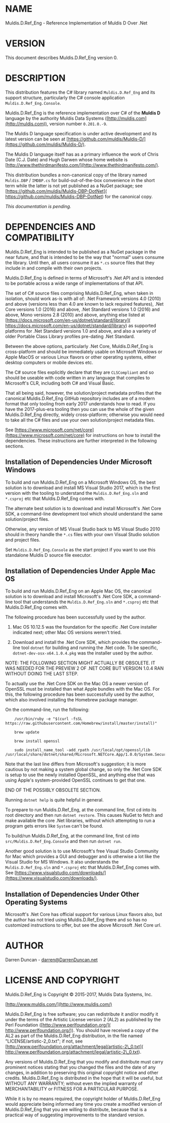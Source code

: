 # NAME

Muldis.D.Ref\_Eng -
Reference Implementation of Muldis D Over .Net

# VERSION

This document describes Muldis.D.Ref\_Eng version 0.

# DESCRIPTION

This distribution features the C\# library named ```Muldis.D.Ref_Eng``` and
its support structure, particularly the C\# console
application ```Muldis.D.Ref_Eng.Console```.

Muldis.D.Ref\_Eng is the reference implementation over C\# of the **Muldis
D** language by the authority Muldis Data Systems
([http://muldis.com](http://muldis.com)), version number ```0.201.0.-9```.

The Muldis D language specification is under active development and its
latest version can be seen at
[https://github.com/muldis/Muldis-D/](https://github.com/muldis/Muldis-D/).

The Muldis D language itself has as a primary influence the work of Chris
Date (C.J. Date) and Hugh Darwen whose home website is
[http://www.thethirdmanifesto.com/](http://www.thethirdmanifesto.com/).

This distribution bundles a non-canonical copy of the library
named ```Muldis.DBP``` / ```IMDBP.cs``` for build-out-of-the-box
convenience in the short term while the latter is not yet published as a
NuGet package; see [https://github.com/muldis/Muldis-DBP-DotNet](
https://github.com/muldis/Muldis-DBP-DotNet) for the canonical copy.

*This documentation is pending.*

# DEPENDENCIES AND COMPATIBILITY

Muldis.D.Ref\_Eng is intended to be published as a NuGet package in the
near future, and that is intended to be the way that "normal" users consume
the library.  Until then, all users consume it as ```*.cs``` source files
that they include in and compile with their own projects.

Muldis.D.Ref\_Eng is defined in terms of Microsoft's .Net API and is
intended to be portable across a wide range of implementations of that API.

The set of C\# source files comprising Muldis.D.Ref\_Eng, when taken in
isolation, should work as-is with all of:  .Net Framework versions 4.0
(2010) and above (versions less than 4.0 are known to lack required
features), .Net Core versions 1.0 (2016) and above, .Net Standard versions
1.0 (2016) and above, Mono versions 2.8 (2010) and above, anything else
listed at [https://docs.microsoft.com/en-us/dotnet/standard/library](
https://docs.microsoft.com/en-us/dotnet/standard/library) as supported
platforms for .Net Standard versions 1.0 and above, and also a variety of
older Portable Class Library profiles pre-dating .Net Standard.

Between the above options, particularly .Net Core, Muldis.D.Ref\_Eng is
cross-platform and should be immediately usable on Microsoft Windows or
Apple MacOS or various Linux flavors or other operating systems, either
desktop computers or mobile devices etc.

The C\# source files explicitly declare that they are ```CLSCompliant```
and so should be useable with code written in any language that compiles to
Microsoft's CLR, including both C\# and Visual Basic.

That all being said, however, the solution/project metadata profiles that
the canonical Muldis.D.Ref\_Eng GitHub repository includes are of a modern
format that only tooling from early 2017 understands how to read.  If you
have the 2017-plus-era tooling then you can use the whole of the given
Muldis.D.Ref\_Eng directly, widely cross-platform; otherwise you would need
to take all the C\# files and use your own solution/project metadata files.

See [https://www.microsoft.com/net/core](https://www.microsoft.com/net/core)
for instructions on how to install the dependencies.  These instructions
are further interpreted in the following sections.

## Installation of Dependencies Under Microsoft Windows

To build and run Muldis.D.Ref\_Eng on a Microsoft Windows OS, the best
solution is to download and install MS Visual Studio 2017, which is the
first version with the tooling to understand the ```Muldis.D.Ref_Eng.sln```
and ```*.csproj``` etc that Muldis.D.Ref\_Eng comes with.

The alternate best solution is to download and install Microsoft's .Net
Core SDK, a command-line development tool which should understand the same
solution/project files.

Otherwise, any version of MS Visual Studio back to MS Visual Studio 2010
should in theory handle the ```*.cs``` files with your own Visual Studio
solution and project files.

Set ```Muldis.D.Ref_Eng.Console``` as the start project if you want to use
this standalone Muldis D source file executor.

## Installation of Dependencies Under Apple Mac OS

To build and run Muldis.D.Ref\_Eng on an Apple Mac OS, the canonical
solution is to download and install Microsoft's .Net Core SDK, a
command-line tool that understands the ```Muldis.D.Ref_Eng.sln```
and ```*.csproj``` etc that Muldis.D.Ref\_Eng comes with.

The following procedure has been successfully used by the author.

1. Mac OS 10.12.5 was the foundation for the specific .Net Core installer
indicated next; other Mac OS versions weren't tried.

2. Download and install the .Net Core SDK, which provides the command-line
tool ```dotnet``` for building and running the .Net code.  To be
specific, ```dotnet-dev-osx-x64.1.0.4.pkg``` was the
installer used by the author.

NOTE: THE FOLLOWING SECTION MIGHT ACTUALLY BE OBSOLETE.  IT WAS NEEDED FOR
THE PREVIEW 2 OF .NET CORE BUT VERSION 1.0.4 RAN WITHOUT DOING THE LAST STEP.

To actually use the .Net Core SDK on the Mac OS a newer version of OpenSSL
must be installed than what Apple bundles with the Mac OS.  For this, the
following procedure has been successfully used by the author, which also
involved installing the Homebrew package manager.

On the command-line, run the following:

        /usr/bin/ruby -e "$(curl -fsSL https://raw.githubusercontent.com/Homebrew/install/master/install)"

        brew update

        brew install openssl

        sudo install_name_tool -add_rpath /usr/local/opt/openssl/lib /usr/local/share/dotnet/shared/Microsoft.NETCore.App/1.0.0/System.Security.Cryptography.Native.dylib

Note that the last line differs from Microsoft's suggestion; it is more
cautious by not making a system global change, so only the .Net Core SDK is
setup to use the newly installed OpenSSL, and anything else that was using
Apple's system-provided OpenSSL continues to get that one.

END OF THE POSSIBLY OBSOLETE SECTION.

Running ```dotnet help``` is quite helpful in general.

To prepare to run Muldis.D.Ref\_Eng, at the command line, first cd
into its root directory and then run ```dotnet restore```.  This causes
NuGet to fetch and make available the core .Net libraries, without which
attempting to run a program gets errors like ```System``` can't be found.

To build/run Muldis.D.Ref\_Eng, at the command line, first cd
into ```src/Muldis.D.Ref_Eng.Console``` and then run ```dotnet run```.

Another good solution is to use Microsoft's free Visual Studio Community
for Mac which provides a GUI and debugger and is otherwise a lot like the
Visual Studio for MS Windows.  It also understands the ```Muldis.D.Ref_Eng.sln```
and ```*.csproj``` etc that Muldis.D.Ref\_Eng comes with.  See
[https://www.visualstudio.com/downloads/](https://www.visualstudio.com/downloads/).

## Installation of Dependencies Under Other Operating Systems

Microsoft's .Net Core has official support for various Linux flavors also,
but the author has not tried using Muldis.D.Ref\_Eng there and so has no
customized instructions to offer, but see the above Microsoft .Net Core url.

# AUTHOR

Darren Duncan - darren@DarrenDuncan.net

# LICENSE AND COPYRIGHT

Muldis.D.Ref\_Eng is Copyright © 2015-2017, Muldis Data Systems, Inc.

[http://www.muldis.com/](http://www.muldis.com/)

Muldis.D.Ref\_Eng is free software; you can redistribute it and/or modify
it under the terms of the Artistic License version 2 (AL2) as published by
the Perl Foundation ([http://www.perlfoundation.org/](
http://www.perlfoundation.org/)).  You should have received a copy of the
AL2 as part of the Muldis.D.Ref\_Eng distribution, in the file named
"LICENSE/artistic-2\_0.txt"; if not, see
[http://www.perlfoundation.org/attachment/legal/artistic-2\_0.txt](
http://www.perlfoundation.org/attachment/legal/artistic-2\_0.txt).

Any versions of Muldis.D.Ref\_Eng that you modify and distribute must carry
prominent notices stating that you changed the files and the date of any
changes, in addition to preserving this original copyright notice and other
credits.  Muldis.D.Ref\_Eng is distributed in the hope that it will be
useful, but WITHOUT ANY WARRANTY; without even the implied warranty of
MERCHANTABILITY or FITNESS FOR A PARTICULAR PURPOSE.

While it is by no means required, the copyright holder of Muldis.D.Ref\_Eng
would appreciate being informed any time you create a modified version of
Muldis.D.Ref\_Eng that you are willing to distribute, because that is a
practical way of suggesting improvements to the standard version.
